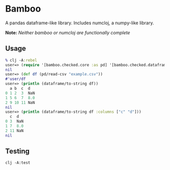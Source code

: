 # Bamboo
A pandas dataframe-like library. Includes numcloj, a numpy-like library. 

**Note:** *Neither bamboo or numcloj are functionally complete*

## Usage
```clojure
% clj -A:rebel
user=> (require '[bamboo.checked.core :as pd] '[bamboo.checked.dataframe :as dataframe])
nil
user=> (def df (pd/read-csv "example.csv"))
#'user/df
user=> (println (dataframe/to-string df))
  a b  c  d  
0 1 2  3  NaN
1 5 6  7  8.0
2 9 10 11 NaN
nil
user=> (println (dataframe/to-string df :columns ["c" "d"]))
  c  d  
0 3  NaN
1 7  8.0
2 11 NaN
nil
```

## Testing
`clj -A:test`

